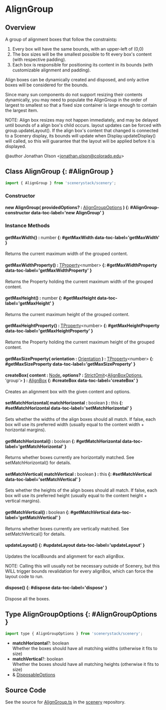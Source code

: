 # AlignGroup

## Overview

A group of alignment boxes that follow the constraints:
1. Every box will have the same bounds, with an upper-left of (0,0)
2. The box sizes will be the smallest possible to fit every box's content (with respective padding).
3. Each box is responsible for positioning its content in its bounds (with customizable alignment and padding).

Align boxes can be dynamically created and disposed, and only active boxes will be considered for the bounds.

Since many sun components do not support resizing their contents dynamically, you may need to populate the AlignGroup
in the order of largest to smallest so that a fixed size container is large enough to contain the largest item.

NOTE: Align box resizes may not happen immediately, and may be delayed until bounds of a align box's child occurs.
      layout updates can be forced with group.updateLayout(). If the align box's content that changed is connected
      to a Scenery display, its bounds will update when Display.updateDisplay() will called, so this will guarantee
      that the layout will be applied before it is displayed.

@author Jonathan Olson &lt;jonathan.olson@colorado.edu&gt;

## Class AlignGroup {: #AlignGroup }


```js
import { AlignGroup } from 'scenerystack/scenery';
```
### Constructor

#### new AlignGroup( providedOptions? : <span style="font-weight: 400;">[AlignGroupOptions](../scenery/AlignGroup.md#AlignGroupOptions)</span> ) {: #AlignGroup-constructor data-toc-label='new AlignGroup' }

### Instance Methods

#### getMaxWidth() : <span style="font-weight: 400;"><span style="color: hsla(calc(var(--md-hue) + 180deg),80%,40%,1);">number</span></span> {: #getMaxWidth data-toc-label='getMaxWidth' }

Returns the current maximum width of the grouped content.

#### getMaxWidthProperty() : <span style="font-weight: 400;">[TProperty](../axon/TProperty.md)&lt;<span style="color: hsla(calc(var(--md-hue) + 180deg),80%,40%,1);">number</span>&gt;</span> {: #getMaxWidthProperty data-toc-label='getMaxWidthProperty' }

Returns the Property holding the current maximum width of the grouped content.

#### getMaxHeight() : <span style="font-weight: 400;"><span style="color: hsla(calc(var(--md-hue) + 180deg),80%,40%,1);">number</span></span> {: #getMaxHeight data-toc-label='getMaxHeight' }

Returns the current maximum height of the grouped content.

#### getMaxHeightProperty() : <span style="font-weight: 400;">[TProperty](../axon/TProperty.md)&lt;<span style="color: hsla(calc(var(--md-hue) + 180deg),80%,40%,1);">number</span>&gt;</span> {: #getMaxHeightProperty data-toc-label='getMaxHeightProperty' }

Returns the Property holding the current maximum height of the grouped content.

#### getMaxSizeProperty( orientation : <span style="font-weight: 400;">[Orientation](../phet-core/Orientation.md)</span> ) : <span style="font-weight: 400;">[TProperty](../axon/TProperty.md)&lt;<span style="color: hsla(calc(var(--md-hue) + 180deg),80%,40%,1);">number</span>&gt;</span> {: #getMaxSizeProperty data-toc-label='getMaxSizeProperty' }

#### createBox( content : <span style="font-weight: 400;">[Node](../scenery/Node.md)</span>, options? : <span style="font-weight: 400;">[StrictOmit](../phet-core/StrictOmit.md)&lt;[AlignBoxOptions](../scenery/AlignBox.md#AlignBoxOptions), 'group'&gt;</span> ) : <span style="font-weight: 400;">[AlignBox](../scenery/AlignBox.md)</span> {: #createBox data-toc-label='createBox' }

Creates an alignment box with the given content and options.

#### setMatchHorizontal( matchHorizontal : <span style="font-weight: 400;"><span style="color: hsla(calc(var(--md-hue) + 180deg),80%,40%,1);">boolean</span></span> ) : <span style="font-weight: 400;"><span style="color: hsla(calc(var(--md-hue) + 180deg),80%,40%,1);">this</span></span> {: #setMatchHorizontal data-toc-label='setMatchHorizontal' }

Sets whether the widths of the align boxes should all match. If false, each box will use its preferred width
(usually equal to the content width + horizontal margins).

#### getMatchHorizontal() : <span style="font-weight: 400;"><span style="color: hsla(calc(var(--md-hue) + 180deg),80%,40%,1);">boolean</span></span> {: #getMatchHorizontal data-toc-label='getMatchHorizontal' }

Returns whether boxes currently are horizontally matched. See setMatchHorizontal() for details.

#### setMatchVertical( matchVertical : <span style="font-weight: 400;"><span style="color: hsla(calc(var(--md-hue) + 180deg),80%,40%,1);">boolean</span></span> ) : <span style="font-weight: 400;"><span style="color: hsla(calc(var(--md-hue) + 180deg),80%,40%,1);">this</span></span> {: #setMatchVertical data-toc-label='setMatchVertical' }

Sets whether the heights of the align boxes should all match. If false, each box will use its preferred height
(usually equal to the content height + vertical margins).

#### getMatchVertical() : <span style="font-weight: 400;"><span style="color: hsla(calc(var(--md-hue) + 180deg),80%,40%,1);">boolean</span></span> {: #getMatchVertical data-toc-label='getMatchVertical' }

Returns whether boxes currently are vertically matched. See setMatchVertical() for details.

#### updateLayout() {: #updateLayout data-toc-label='updateLayout' }

Updates the localBounds and alignment for each alignBox.

NOTE: Calling this will usually not be necessary outside of Scenery, but this WILL trigger bounds revalidation
      for every alignBox, which can force the layout code to run.

#### dispose() {: #dispose data-toc-label='dispose' }

Dispose all the boxes.



## Type AlignGroupOptions {: #AlignGroupOptions }


```js
import type { AlignGroupOptions } from 'scenerystack/scenery';
```


- **matchHorizontal**?: <span style="color: hsla(calc(var(--md-hue) + 180deg),80%,40%,1);">boolean</span>
<br>  Whether the boxes should have all matching widths (otherwise it fits to size)
- **matchVertical**?: <span style="color: hsla(calc(var(--md-hue) + 180deg),80%,40%,1);">boolean</span>
<br>  Whether the boxes should have all matching heights (otherwise it fits to size)
- &amp; [DisposableOptions](../axon/Disposable.md#DisposableOptions)




## Source Code

See the source for [AlignGroup.ts](https://github.com/phetsims/scenery/blob/main/js/layout/constraints/AlignGroup.ts) in the [scenery](https://github.com/phetsims/scenery) repository.
